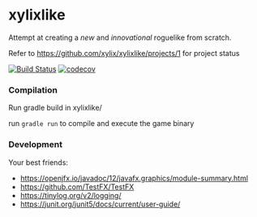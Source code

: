 # xylixlike
Attempt at creating a _new_ and _innovational_ roguelike from scratch.

Refer to https://github.com/xylix/xylixlike/projects/1 for project status

[![Build Status](https://travis-ci.com/xylix/xylixlike.svg?branch=master)](https://travis-ci.com/xylix/xylixlike) [![codecov](https://codecov.io/gh/xylix/xylixlike/branch/master/graph/badge.svg)](https://codecov.io/gh/xylix/xylixlike)



### Compilation
Run gradle build in xylixlike/

run `gradle run` to compile and execute the game binary

### Development
Your best friends:
* https://openjfx.io/javadoc/12/javafx.graphics/module-summary.html
* https://github.com/TestFX/TestFX
* https://tinylog.org/v2/logging/
* https://junit.org/junit5/docs/current/user-guide/
